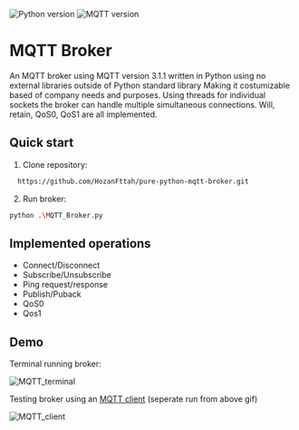 ![Python version](https://img.shields.io/badge/python-3.10.0-blue) ![MQTT version](https://img.shields.io/badge/MQTT-3.1.1-blueviolet)

# MQTT Broker
An MQTT broker using MQTT version 3.1.1 written in Python using no external libraries outside of Python standard library Making it costumizable based of company needs and purposes. Using threads for individual sockets the broker can handle multiple simultaneous connections. Will, retain, QoS0, QoS1 are all implemented.

## Quick start
1. Clone repository:
```bash
  https://github.com/HozanFttah/pure-python-mqtt-broker.git
```

2. Run broker:
```bash
python .\MQTT_Broker.py
```

## Implemented operations
* Connect/Disconnect
* Subscribe/Unsubscribe
* Ping request/response
* Publish/Puback
* QoS0
* Qos1


## Demo
Terminal running broker:

![MQTT_terminal](https://user-images.githubusercontent.com/43440295/145275297-c0d9b035-be59-4098-b6bc-042f79f096a7.gif)




Testing broker using an [MQTT client](https://mqttfx.jensd.de/) (seperate run from above gif)

![MQTT_client](https://user-images.githubusercontent.com/43440295/145275334-49d38634-4f2a-42c0-a66a-8f4dfb66cb6a.gif)
